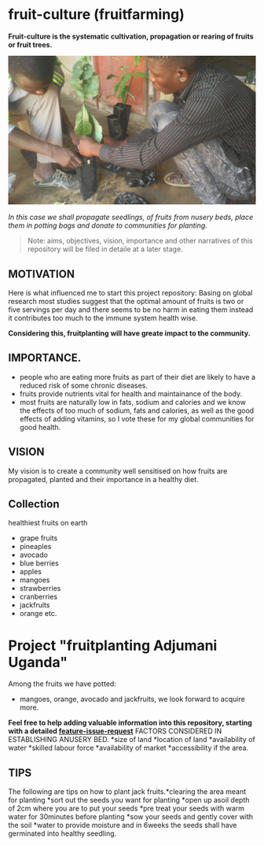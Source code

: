 # fruit-culture (fruitfarming)
**Fruit-culture is the systematic cultivation, propagation or rearing of fruits or fruit trees.**

![](/images/fruit-farming-7.jpg)

*In this case we shall propagate seedlings, of fruits from nusery beds, place them in potting bags and donate to communities for planting.*

> Note: aims, objectives, vision, importance and other narratives of this repository will be filed in detaile at a later stage.

## MOTIVATION
Here is what influenced me to start this project repository:
Basing on global research most studies suggest that the optimal amount of fruits is two or five servings per day and there seems to be no harm in eating them instead it contributes too much to the immune system health wise.

**Considering this, fruitplanting will have greate impact to the community.**  


## IMPORTANCE.     
- people who are eating more fruits as part of their diet are likely to have a reduced risk of some chronic diseases.        
- fruits provide nutrients vital for health and maintainance of the body.  
- most fruits are naturally low in fats, sodium and calories and we know the effects of too much of sodium, fats and calories, as well as the good effects of adding vitamins, so I vote these for my global communities for good health.

## VISION
My vision is to create a community well sensitised on how fruits are propagated, planted and their importance in a healthy diet.

## Collection
healthiest fruits on earth
- grape fruits 
- pineaples
- avocado
- blue berries
- apples
- mangoes
- strawberries
- cranberries
- jackfruits
- orange 
etc.

# Project "fruitplanting Adjumani Uganda"
Among the fruits we have potted:
- mangoes, orange, avocado and jackfruits, we look forward to acquire more.

**Feel free to help adding valuable information into this repository, starting with a detailed [feature-issue-request](https://github.com/chardso/fruit-culture-fruit-farming/issues)**
FACTORS CONSIDERED IN ESTABLISHING ANUSERY BED.
*size of land *location of land *availability of water *skilled labour force *availability of market *accessibility if the area.
## TIPS
The following are tips on how to plant jack fruits.*clearing the area meant for planting *sort out the seeds you want for planting *open up asoil depth of 2cm where you are to put your seeds *pre treat your seeds with warm water for 30minutes before planting *sow your seeds and gently cover with the soil *water to provide moisture and in 6weeks the seeds shall have germinated into healthy seedling.
